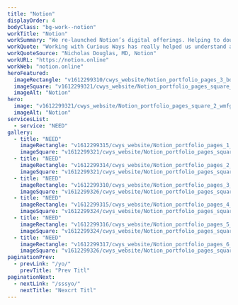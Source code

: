 ```yaml
---
title: "Notion"
displayOrder: 4
bodyClass: "bg-work--notion"
workTitle: "Notion"
workSummary: "We re-launched Notion’s digital offerings. Helping to double their online readership in less than a year."
workQuote: "Working with Curious Ways has really helped us understand and develop our brand identity, website and full digital potential more than any previous web development agencies we'd previously worked with. After our relaunch we doubled our digital readership in under a year. Its no coincidence this is partly due to Back To Front's knowledge and creativity within the world of the web."
workQuoteSource: "Nicholas Douglas, MD, Notion"
workURL: "https://notion.online"
workWeb: "notion.online"
heroFeatured:
  imageRectangle: "v1612299310/cwys_website/Notion_portfolio_pages_3_bdx38o"
  imageSquare: "v1612299321/cwys_website/Notion_portfolio_pages_square_2_wmfglv"
  imageAlt: "Notion"
hero:
  image: "v1612299321/cwys_website/Notion_portfolio_pages_square_2_wmfglv"
  imageAlt: "Notion"
servicesList:
  - service: "NEED"
gallery:
  - title: "NEED"
    imageRectangle: "v1612299315/cwys_website/Notion_portfolio_pages_1_wt2xpg"
    imageSquare: "v1612299321/cwys_website/Notion_portfolio_pages_square_1_gekxza"
  - title: "NEED"
    imageRectangle: "v1612299314/cwys_website/Notion_portfolio_pages_2_c4ozsz"
    imageSquare: "v1612299321/cwys_website/Notion_portfolio_pages_square_2_wmfglv"
  - title: "NEED"
    imageRectangle: "v1612299310/cwys_website/Notion_portfolio_pages_3_bdx38o"
    imageSquare: "v1612299326/cwys_website/Notion_portfolio_pages_square_3_hh7yld"
  - title: "NEED"
    imageRectangle: "v1612299315/cwys_website/Notion_portfolio_pages_4_ovxoey"
    imageSquare: "v1612299324/cwys_website/Notion_portfolio_pages_square_4_gscbkm"
  - title: "NEED"
    imageRectangle: "v1612299316/cwys_website/Notion_portfolio_pages_5_vznfb1"
    imageSquare: "v1612299324/cwys_website/Notion_portfolio_pages_square_5_dunlnb"
  - title: "NEED"
    imageRectangle: "v1612299317/cwys_website/Notion_portfolio_pages_6_w5rumf"
    imageSquare: "v1612299326/cwys_website/Notion_portfolio_pages_square_6_vmi3fa"
paginationPrev:
  - prevLink: "/yo/"
    prevTitle: "Prev Titl"
paginationNext:
  - nextLink: "/sssyo/"
    nextTitle: "Nexcrt Titl"
---
```


